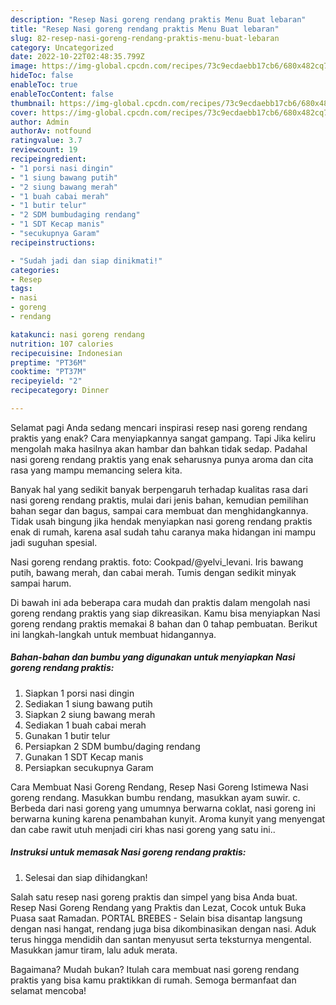 ```yaml
---
description: "Resep Nasi goreng rendang praktis Menu Buat lebaran"
title: "Resep Nasi goreng rendang praktis Menu Buat lebaran"
slug: 82-resep-nasi-goreng-rendang-praktis-menu-buat-lebaran
category: Uncategorized
date: 2022-10-22T02:48:35.799Z
image: https://img-global.cpcdn.com/recipes/73c9ecdaebb17cb6/680x482cq70/nasi-goreng-rendang-praktis-foto-resep-utama.jpg
hideToc: false
enableToc: true
enableTocContent: false
thumbnail: https://img-global.cpcdn.com/recipes/73c9ecdaebb17cb6/680x482cq70/nasi-goreng-rendang-praktis-foto-resep-utama.jpg
cover: https://img-global.cpcdn.com/recipes/73c9ecdaebb17cb6/680x482cq70/nasi-goreng-rendang-praktis-foto-resep-utama.jpg
author: Admin
authorAv: notfound
ratingvalue: 3.7
reviewcount: 19
recipeingredient:
- "1 porsi nasi dingin"
- "1 siung bawang putih"
- "2 siung bawang merah"
- "1 buah cabai merah"
- "1 butir telur"
- "2 SDM bumbudaging rendang"
- "1 SDT Kecap manis"
- "secukupnya Garam"
recipeinstructions:

- "Sudah jadi dan siap dinikmati!"
categories:
- Resep
tags:
- nasi
- goreng
- rendang

katakunci: nasi goreng rendang 
nutrition: 107 calories
recipecuisine: Indonesian
preptime: "PT36M"
cooktime: "PT37M"
recipeyield: "2"
recipecategory: Dinner

---
```



Selamat pagi Anda sedang mencari inspirasi resep nasi goreng rendang praktis yang enak? Cara menyiapkannya sangat gampang. Tapi Jika keliru mengolah maka hasilnya akan hambar dan bahkan tidak sedap. Padahal nasi goreng rendang praktis yang enak seharusnya punya aroma dan cita rasa yang mampu memancing selera kita.


Banyak hal yang sedikit banyak berpengaruh terhadap kualitas rasa dari nasi goreng rendang praktis, mulai dari jenis bahan, kemudian pemilihan bahan segar dan bagus, sampai cara membuat dan menghidangkannya. Tidak usah bingung jika hendak menyiapkan nasi goreng rendang praktis enak di rumah, karena asal sudah tahu caranya maka hidangan ini mampu jadi suguhan spesial.

Nasi goreng rendang praktis. foto: Cookpad/@yelvi_levani. Iris bawang putih, bawang merah, dan cabai merah. Tumis dengan sedikit minyak sampai harum.


Di bawah ini ada beberapa cara mudah dan praktis dalam mengolah nasi goreng rendang praktis yang siap dikreasikan. Kamu bisa menyiapkan Nasi goreng rendang praktis memakai 8 bahan dan 0 tahap pembuatan. Berikut ini langkah-langkah untuk membuat hidangannya.

<!--inarticleads1-->

##### Bahan-bahan dan bumbu yang digunakan untuk menyiapkan Nasi goreng rendang praktis:

1. Siapkan 1 porsi nasi dingin
1. Sediakan 1 siung bawang putih
1. Siapkan 2 siung bawang merah
1. Sediakan 1 buah cabai merah
1. Gunakan 1 butir telur
1. Persiapkan 2 SDM bumbu/daging rendang
1. Gunakan 1 SDT Kecap manis
1. Persiapkan secukupnya Garam


Cara Membuat Nasi Goreng Rendang, Resep Nasi Goreng Istimewa Nasi goreng rendang. Masukkan bumbu rendang, masukkan ayam suwir. c. Berbeda dari nasi goreng yang umumnya berwarna coklat, nasi goreng ini berwarna kuning karena penambahan kunyit. Aroma kunyit yang menyengat dan cabe rawit utuh menjadi ciri khas nasi goreng yang satu ini.. 

<!--inarticleads2-->

##### Instruksi untuk memasak Nasi goreng rendang praktis:


1. Selesai dan siap dihidangkan!

Salah satu resep nasi goreng praktis dan simpel yang bisa Anda buat. Resep Nasi Goreng Rendang yang Praktis dan Lezat, Cocok untuk Buka Puasa saat Ramadan. PORTAL BREBES - Selain bisa disantap langsung dengan nasi hangat, rendang juga bisa dikombinasikan dengan nasi. Aduk terus hingga mendidih dan santan menyusut serta teksturnya mengental. Masukkan jamur tiram, lalu aduk merata. 

Bagaimana? Mudah bukan? Itulah cara membuat nasi goreng rendang praktis yang bisa kamu praktikkan di rumah. Semoga bermanfaat dan selamat mencoba!
